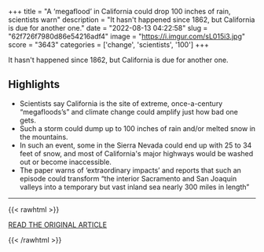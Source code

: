 +++
title = "A ‘megaflood’ in California could drop 100 inches of rain, scientists warn"
description = "It hasn't happened since 1862, but California is due for another one."
date = "2022-08-13 04:22:58"
slug = "62f726f7980d86e54216adf4"
image = "https://i.imgur.com/sL015i3.jpg"
score = "3643"
categories = ['change', 'scientists', '100']
+++

It hasn't happened since 1862, but California is due for another one.

## Highlights

- Scientists say California is the site of extreme, once-a-century “megafloods’s” and climate change could amplify just how bad one gets.
- Such a storm could dump up to 100 inches of rain and/or melted snow in the mountains.
- In such an event, some in the Sierra Nevada could end up with 25 to 34 feet of snow, and most of California's major highways would be washed out or become inaccessible.
- The paper warns of ‘extraordinary impacts’ and reports that such an episode could transform “the interior Sacramento and San Joaquin valleys into a temporary but vast inland sea nearly 300 miles in length”

---

{{< rawhtml >}}
  <p class="article-category">
    <a target="_blank" href="https://www.washingtonpost.com/climate-environment/2022/08/12/megaflood-california-flood-rain-climate/">READ THE ORIGINAL ARTICLE</a>
  </p>
{{< /rawhtml >}}
